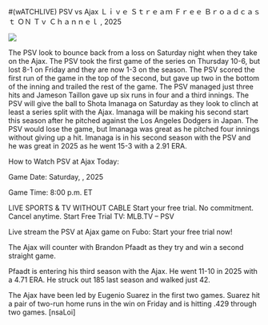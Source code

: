 #(wATCHLIVE) PSV vs Ajax Ｌｉｖｅ Ｓｔｒｅａｍ Ｆｒｅｅ Ｂｒｏａｄｃａｓｔ ＯＮ Ｔｖ Ｃｈａｎｎｅｌ , 2025  
  
  
[![](https://i.imgur.com/qSNzIqt.png)](https://movie.rssnews.media/lrJOsEdy.php)  
  
The PSV look to bounce back from a loss on Saturday night when they take on the Ajax. The PSV took the first game of the series on Thursday 10-6, but lost 8-1 on Friday and they are now 1-3 on the season. The PSV scored the first run of the game in the top of the second, but gave up two in the bottom of the inning and trailed the rest of the game. The PSV managed just three hits and Jameson Taillon gave up six runs in four and a third innings. The PSV will give the ball to Shota Imanaga on Saturday as they look to clinch at least a series split with the Ajax. Imanaga will be making his second start this season after he pitched against the Los Angeles Dodgers in Japan. The PSV would lose the game, but Imanaga was great as he pitched four innings without giving up a hit. Imanaga is in his second season with the PSV and he was great in 2025 as he went 15-3 with a 2.91 ERA.

How to Watch PSV at Ajax Today:

Game Date: Saturday, , 2025

Game Time: 8:00 p.m. ET

LIVE SPORTS & TV WITHOUT CABLE
Start your free trial. No commitment. Cancel anytime.
Start Free Trial
TV: MLB.TV – PSV

Live stream the PSV at Ajax game on Fubo: Start your free trial now!

The Ajax will counter with Brandon Pfaadt as they try and win a second straight game.

Pfaadt is entering his third season with the Ajax. He went 11-10 in 2025 with a 4.71 ERA. He struck out 185 last season and walked just 42.

The Ajax have been led by Eugenio Suarez in the first two games. Suarez hit a pair of two-run home runs in the win on Friday and is hitting .429 through two games. [nsaLoi]